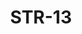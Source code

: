 ﻿---
title: "STR-13"
price: "26700"
size: "2050мм*860мм, 2050мм*960мм"
picture: door15.jpg
description: Внешняя отделка Влагостойкий МДФ (10 мм), рис. Париж, Цвет Дуб золотистый + ЛАК + ПАТИНА, Внутренняя отделка влагостойкий МДФ (10мм), рис. Париж, Цвет Дуб золотистый + ЛАК + ПАТИНА, Толщина дверного полотна 110 мм, NANO-утепление полотна минеральная плита ISOVER + ПЕНОПОЛИСТИРОЛ + фольгированный ИЗОЛОН, контуров уплотнения 3, 3 петли на подшипнике, Фрезерованный МДФ наличник 10 мм. Пленка Винорит. Основной замок  Гардиан 3211, Накладка на верхний замок С автоматическими шторками, Дополнительный замок Гардиан 3001, Цилиндр APECS ключ-вертушка, Броненакладка на цилиндр Врезная, Задвижка «Ночной сторож», Ручка Аверс Хром, Эксцентрик"
---

